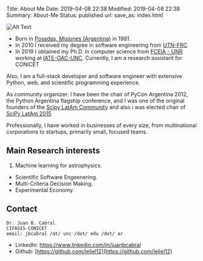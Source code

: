 Title: About Me
Date: 2019-04-08 22:38
Modified: 2019-04-08 22:38
Summary: About-Me
Status: published
url:
save_as: index.html

![Alt Text]({static}/pages/images/me.jpg)

- Born in [Posadas, Misiones (Argentina)](https://en.wikipedia.org/wiki/Posadas,_Misiones) in 1981.
- In 2010 I received my degree in software engineering from [UTN-FRC](https://www.frc.utn.edu.ar/)
- In 2019 I obtained my Ph.D. in computer science from [FCEIA - UNR](https://web.fceia.unr.edu.ar/es/) working at [IATE-OAC-UNC](http://iate.oac.uncor.edu/).
Currently, I am a research assistant for CONICET 

Also, I am a full-stack developer and software engineer with extensive Python, web, and scientific programming experience.

As community organizer: I have been the chair of PyCon Argentina 2012, the Python Argentina flagship conference, and I was one of the original founders of the [Scipy LatAm Community](http://scipyla.org) and also i was elected chair of [SciPy LatAm 2015](http://scipyla.org/conf/2015/)

Professionally, I have worked in businesses of every size, from multinational corporations to startups, primarily small, focused teams.


## Main Research interests

1. Machine learning for astrophysics.
-  Scientific Software Engeenering.
-  Multi-Criteria Decision Making.
-  Experimental Economy.

## Contact

    Dr. Juan B. Cabral
    CIFASIS-CONICET
    email: jbcabral /at/ unc /dot/ edu /dot/ ar


- LinkedIn: [https://www.linkedin.com/in/juanbcabral
](https://www.linkedin.com/in/juanbcabral
)
- Github: [https://github.com/leliel12](https://github.com/leliel12)
